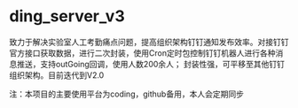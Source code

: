 # ding_server_v3
致力于解决实验室人工考勤痛点问题，提高组织架构钉钉通知发布效率。对接钉钉官方接口获取数据，进行二次封装，使用Cron定时包控制钉钉机器人进行各种消息推送，支持outGoing回调，使用人数200余人；
封装性强，可平移至其他钉钉组织架构。目前迭代到V2.0

注：本项目的主要使用平台为coding，github备用，本人会定期同步
